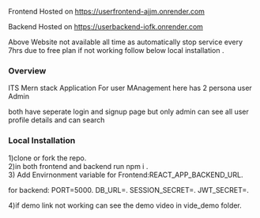 Frontend Hosted on 
https://userfrontend-ajjm.onrender.com

Backend Hosted on 
https://userbackend-iofk.onrender.com

Above Website not available all time as automatically stop service every 7hrs due to free plan 
if not working follow below local installation .

<h3>Overview </h3>
ITS Mern stack Application For user MAnagement here has 2 persona 
user
Admin

both have seperate login and signup page 
but only admin can see all user profile details and can search 


<h3>Local  Installation </h3>
1)clone or fork the repo.<br>
2)in both frontend and backend run npm i .<br>
3) Add Envirnonment variable for Frontend:REACT_APP_BACKEND_URL.<br>

for backend:
PORT=5000.
DB_URL=.
SESSION_SECRET=.
JWT_SECRET=.

4)if demo link not working can see the demo video in vide_demo folder.

